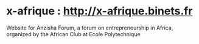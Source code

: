 # x-afrique : http://x-afrique.binets.fr
Website for Anzisha Forum, a forum on entrepreneurship in Africa, organized by the African Club at Ecole Polytechnique

